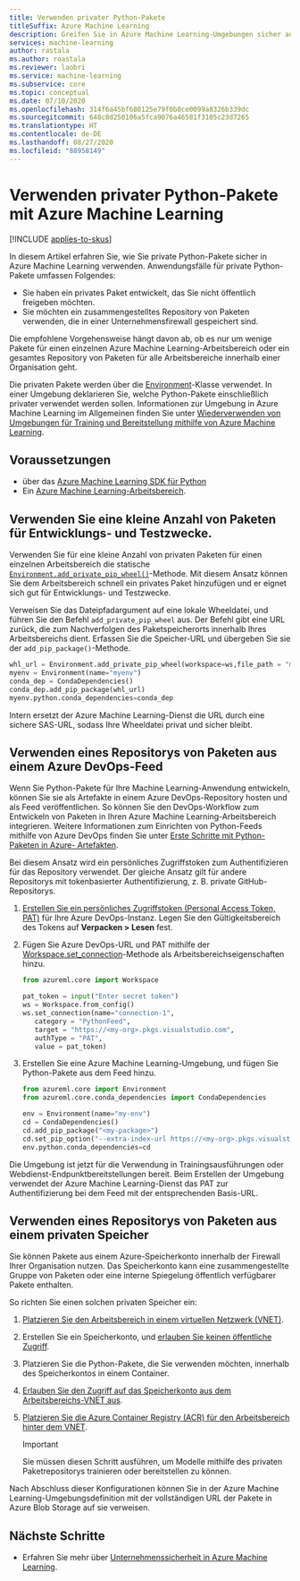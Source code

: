 ```yaml
---
title: Verwenden privater Python-Pakete
titleSuffix: Azure Machine Learning
description: Greifen Sie in Azure Machine Learning-Umgebungen sicher auf private Python-Pakete zu.
services: machine-learning
author: rastala
ms.author: roastala
ms.reviewer: laobri
ms.service: machine-learning
ms.subservice: core
ms.topic: conceptual
ms.date: 07/10/2020
ms.openlocfilehash: 314f6a45bf688125e79f0b8ce0099a8326b339dc
ms.sourcegitcommit: 648c8d250106a5fca9076a46581f3105c23d7265
ms.translationtype: HT
ms.contentlocale: de-DE
ms.lasthandoff: 08/27/2020
ms.locfileid: "88958149"
---
```

# <a name="use-private-python-packages-with-azure-machine-learning"></a>Verwenden privater Python-Pakete mit Azure Machine Learning
[!INCLUDE [applies-to-skus](../../includes/aml-applies-to-basic-enterprise-sku.md)]

In diesem Artikel erfahren Sie, wie Sie private Python-Pakete sicher in Azure Machine Learning verwenden. Anwendungsfälle für private Python-Pakete umfassen Folgendes:

 * Sie haben ein privates Paket entwickelt, das Sie nicht öffentlich freigeben möchten.
 * Sie möchten ein zusammengestelltes Repository von Paketen verwenden, die in einer Unternehmensfirewall gespeichert sind.

Die empfohlene Vorgehensweise hängt davon ab, ob es nur um wenige Pakete für einen einzelnen Azure Machine Learning-Arbeitsbereich oder ein gesamtes Repository von Paketen für alle Arbeitsbereiche innerhalb einer Organisation geht.

Die privaten Pakete werden über die [Environment](https://docs.microsoft.com/python/api/azureml-core/azureml.core.environment.environment)-Klasse verwendet. In einer Umgebung deklarieren Sie, welche Python-Pakete einschließlich privater verwendet werden sollen. Informationen zur Umgebung in Azure Machine Learning im Allgemeinen finden Sie unter [Wiederverwenden von Umgebungen für Training und Bereitstellung mithilfe von Azure Machine Learning](how-to-use-environments.md). 

## <a name="prerequisites"></a>Voraussetzungen

 * über das [Azure Machine Learning SDK für Python](https://docs.microsoft.com/python/api/overview/azure/ml/install?view=azure-ml-py)
 * Ein [Azure Machine Learning-Arbeitsbereich](how-to-manage-workspace.md).

## <a name="use-small-number-of-packages-for-development-and-testing"></a>Verwenden Sie eine kleine Anzahl von Paketen für Entwicklungs- und Testzwecke.

Verwenden Sie für eine kleine Anzahl von privaten Paketen für einen einzelnen Arbeitsbereich die statische [`Environment.add_private_pip_wheel()`](https://docs.microsoft.com/python/api/azureml-core/azureml.core.environment.environment?view=azure-ml-py#add-private-pip-wheel-workspace--file-path--exist-ok-false-)-Methode. Mit diesem Ansatz können Sie dem Arbeitsbereich schnell ein privates Paket hinzufügen und er eignet sich gut für Entwicklungs- und Testzwecke.

Verweisen Sie das Dateipfadargument auf eine lokale Wheeldatei, und führen Sie den Befehl ```add_private_pip_wheel``` aus. Der Befehl gibt eine URL zurück, die zum Nachverfolgen des Paketspeicherorts innerhalb Ihres Arbeitsbereichs dient. Erfassen Sie die Speicher-URL und übergeben Sie sie der `add_pip_package()`-Methode.

```python
whl_url = Environment.add_private_pip_wheel(workspace=ws,file_path = "my-custom.whl")
myenv = Environment(name="myenv")
conda_dep = CondaDependencies()
conda_dep.add_pip_package(whl_url)
myenv.python.conda_dependencies=conda_dep
```

Intern ersetzt der Azure Machine Learning-Dienst die URL durch eine sichere SAS-URL, sodass Ihre Wheeldatei privat und sicher bleibt.

## <a name="use-a-repository-of-packages-from-azure-devops-feed"></a>Verwenden eines Repositorys von Paketen aus einem Azure DevOps-Feed

Wenn Sie Python-Pakete für Ihre Machine Learning-Anwendung entwickeln, können Sie sie als Artefakte in einem Azure DevOps-Repository hosten und als Feed veröffentlichen. So können Sie den DevOps-Workflow zum Entwickeln von Paketen in Ihren Azure Machine Learning-Arbeitsbereich integrieren. Weitere Informationen zum Einrichten von Python-Feeds mithilfe von Azure DevOps finden Sie unter [Erste Schritte mit Python-Paketen in Azure- Artefakten](https://docs.microsoft.com/azure/devops/artifacts/quickstarts/python-packages?view=azure-devops).

Bei diesem Ansatz wird ein persönliches Zugriffstoken zum Authentifizieren für das Repository verwendet. Der gleiche Ansatz gilt für andere Repositorys mit tokenbasierter Authentifizierung, z. B. private GitHub-Repositorys. 

 1. [Erstellen Sie ein persönliches Zugriffstoken (Personal Access Token, PAT)](https://docs.microsoft.com/azure/devops/organizations/accounts/use-personal-access-tokens-to-authenticate?view=azure-devops&tabs=preview-page#create-a-pat) für Ihre Azure DevOps-Instanz. Legen Sie den Gültigkeitsbereich des Tokens auf __Verpacken > Lesen__ fest. 

 2. Fügen Sie Azure DevOps-URL und PAT mithilfe der [Workspace.set_connection](https://docs.microsoft.com/python/api/azureml-core/azureml.core.workspace.workspace?view=azure-ml-py#set-connection-name--category--target--authtype--value-)-Methode als Arbeitsbereichseigenschaften hinzu.

     ```python
    from azureml.core import Workspace
    
    pat_token = input("Enter secret token")
    ws = Workspace.from_config()
    ws.set_connection(name="connection-1", 
        category = "PythonFeed",
        target = "https://<my-org>.pkgs.visualstudio.com", 
        authType = "PAT", 
        value = pat_token) 
     ```

 3. Erstellen Sie eine Azure Machine Learning-Umgebung, und fügen Sie Python-Pakete aus dem Feed hinzu.
    
    ```python
    from azureml.core import Environment
    from azureml.core.conda_dependencies import CondaDependencies
    
    env = Environment(name="my-env")
    cd = CondaDependencies()
    cd.add_pip_package("<my-package>")
    cd.set_pip_option("--extra-index-url https://<my-org>.pkgs.visualstudio.com/<my-project>/_packaging/<my-feed>/pypi/simple")
    env.python.conda_dependencies=cd
    ```

Die Umgebung ist jetzt für die Verwendung in Trainingsausführungen oder Webdienst-Endpunktbereitstellungen bereit. Beim Erstellen der Umgebung verwendet der Azure Machine Learning-Dienst das PAT zur Authentifizierung bei dem Feed mit der entsprechenden Basis-URL.

## <a name="use-a-repository-of-packages-from-private-storage"></a>Verwenden eines Repositorys von Paketen aus einem privaten Speicher

Sie können Pakete aus einem Azure-Speicherkonto innerhalb der Firewall Ihrer Organisation nutzen. Das Speicherkonto kann eine zusammengestellte Gruppe von Paketen oder eine interne Spiegelung öffentlich verfügbarer Pakete enthalten.

So richten Sie einen solchen privaten Speicher ein:

1. [Platzieren Sie den Arbeitsbereich in einem virtuellen Netzwerk (VNET)](how-to-enable-virtual-network.md).
1. Erstellen Sie ein Speicherkonto, und [erlauben Sie keinen öffentliche Zugriff](https://docs.microsoft.com/azure/storage/common/storage-network-security).
1. Platzieren Sie die Python-Pakete, die Sie verwenden möchten, innerhalb des Speicherkontos in einem Container. 
1. [Erlauben Sie den Zugriff auf das Speicherkonto aus dem Arbeitsbereichs-VNET aus](https://docs.microsoft.com/azure/storage/common/storage-network-security#grant-access-from-a-virtual-network).
1. [Platzieren Sie die Azure Container Registry (ACR) für den Arbeitsbereich hinter dem VNET](how-to-enable-virtual-network.md#azure-container-registry).

    > [!IMPORTANT]
    > Sie müssen diesen Schritt ausführen, um Modelle mithilfe des privaten Paketrepositorys trainieren oder bereitstellen zu können.

Nach Abschluss dieser Konfigurationen können Sie in der Azure Machine Learning-Umgebungsdefinition mit der vollständigen URL der Pakete in Azure Blob Storage auf sie verweisen.

## <a name="next-steps"></a>Nächste Schritte

 * Erfahren Sie mehr über [Unternehmenssicherheit in Azure Machine Learning](concept-enterprise-security.md).
